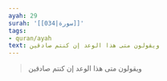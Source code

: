 ```yaml
---
ayah: 29
surah: '[[034|سورة]]'
tags:
- quran/ayah
text: ويقولون متى هذا الوعد إن كنتم صادقين
---
```

> ويقولون متى هذا الوعد إن كنتم صادقين
